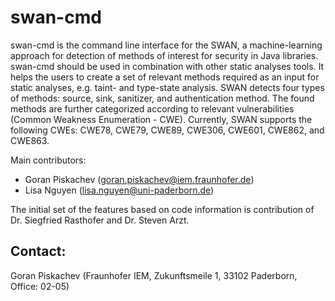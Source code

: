 # swan-cmd

swan-cmd is the command line interface for the SWAN, a machine-learning approach for detection of methods of interest for security in Java libraries. 
swan-cmd should be used in combination with other static analyses tools. It helps the users to create a set of relevant methods required as an input for static analyses, e.g. taint- and type-state analysis. 
SWAN detects four types of methods: source, sink, sanitizer, and authentication method. 
The found methods are further categorized according to relevant vulnerabilities (Common Weakness Enumeration  - CWE). Currently, SWAN supports the following CWEs: CWE78, CWE79, CWE89, CWE306, CWE601, CWE862, and CWE863.

Main contributors:
* Goran Piskachev (goran.piskachev@iem.fraunhofer.de)
* Lisa Nguyen (lisa.nguyen@uni-paderborn.de)


The initial set of the features based on code information is contribution of Dr. Siegfried Rasthofer and Dr. Steven Arzt. 


Contact: 
-------------
Goran Piskachev (Fraunhofer IEM, Zukunftsmeile 1, 33102 Paderborn, Office: 02-05)
